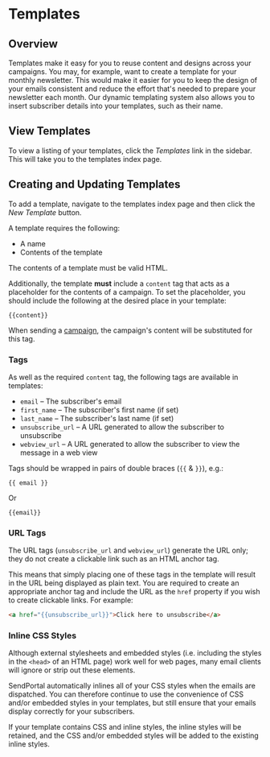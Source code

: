 # Templates

## Overview

Templates make it easy for you to reuse content and designs across your campaigns. You may, for example, want to create a template for your monthly newsletter. This would make it easier for you to keep the design of your emails consistent and reduce the effort that's needed to prepare your newsletter each month. Our dynamic templating system also allows you to insert subscriber details into your templates, such as their name.

## View Templates

To view a listing of your templates, click the _Templates_ link in the sidebar. This will take you to the templates index page.

## Creating and Updating Templates

To add a template, navigate to the templates index page and then click the _New Template_ button.

A template requires the following:

- A name
- Contents of the template

The contents of a template must be valid HTML.

Additionally, the template **must** include a `content` tag that acts as a placeholder for the contents of a campaign. To set the placeholder, you should include the following at the desired place in your template:

```
{{content}}
```

When sending a [campaign](/docs/features/campaigns), the campaign's content will be substituted for this tag.

### Tags

As well as the required `content` tag, the following tags are available in templates:

- `email` – The subscriber's email
- `first_name` – The subscriber's first name (if set)
- `last_name` – The subscriber's last name (if set)
- `unsubscribe_url` – A URL generated to allow the subscriber to unsubscribe
- `webview_url` – A URL generated to allow the subscriber to view the message in a web view

Tags should be wrapped in pairs of double braces (`{{` & `}}`), e.g.:

```
{{ email }}
```

Or

```
{{email}}
```

### URL Tags

The URL tags (`unsubscribe_url` and `webview_url`) generate the URL only; they do not create a clickable link such as an HTML anchor tag.

This means that simply placing one of these tags in the template will result in the URL being displayed as plain text. You are required to create an appropriate anchor tag and include the URL as the `href` property if you wish to create clickable links. For example:

```html
<a href="{{unsubscribe_url}}">Click here to unsubscribe</a>
```

### Inline CSS Styles

Although external stylesheets and embedded styles (i.e. including the styles in the `<head>` of an HTML page) work well for web pages, many email clients will ignore or strip out these elements.

SendPortal automatically inlines all of your CSS styles when the emails are dispatched. You can therefore continue to use the convenience of CSS and/or embedded styles in your templates, but still ensure that your emails display correctly for your subscribers.

If your template contains CSS and inline styles, the inline styles will be retained, and the CSS and/or embedded styles will be added to the existing inline styles.
